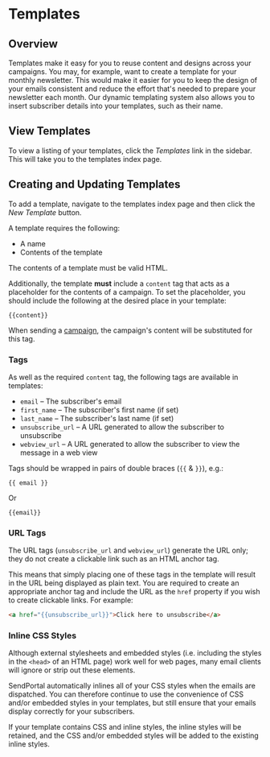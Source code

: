 # Templates

## Overview

Templates make it easy for you to reuse content and designs across your campaigns. You may, for example, want to create a template for your monthly newsletter. This would make it easier for you to keep the design of your emails consistent and reduce the effort that's needed to prepare your newsletter each month. Our dynamic templating system also allows you to insert subscriber details into your templates, such as their name.

## View Templates

To view a listing of your templates, click the _Templates_ link in the sidebar. This will take you to the templates index page.

## Creating and Updating Templates

To add a template, navigate to the templates index page and then click the _New Template_ button.

A template requires the following:

- A name
- Contents of the template

The contents of a template must be valid HTML.

Additionally, the template **must** include a `content` tag that acts as a placeholder for the contents of a campaign. To set the placeholder, you should include the following at the desired place in your template:

```
{{content}}
```

When sending a [campaign](/docs/features/campaigns), the campaign's content will be substituted for this tag.

### Tags

As well as the required `content` tag, the following tags are available in templates:

- `email` – The subscriber's email
- `first_name` – The subscriber's first name (if set)
- `last_name` – The subscriber's last name (if set)
- `unsubscribe_url` – A URL generated to allow the subscriber to unsubscribe
- `webview_url` – A URL generated to allow the subscriber to view the message in a web view

Tags should be wrapped in pairs of double braces (`{{` & `}}`), e.g.:

```
{{ email }}
```

Or

```
{{email}}
```

### URL Tags

The URL tags (`unsubscribe_url` and `webview_url`) generate the URL only; they do not create a clickable link such as an HTML anchor tag.

This means that simply placing one of these tags in the template will result in the URL being displayed as plain text. You are required to create an appropriate anchor tag and include the URL as the `href` property if you wish to create clickable links. For example:

```html
<a href="{{unsubscribe_url}}">Click here to unsubscribe</a>
```

### Inline CSS Styles

Although external stylesheets and embedded styles (i.e. including the styles in the `<head>` of an HTML page) work well for web pages, many email clients will ignore or strip out these elements.

SendPortal automatically inlines all of your CSS styles when the emails are dispatched. You can therefore continue to use the convenience of CSS and/or embedded styles in your templates, but still ensure that your emails display correctly for your subscribers.

If your template contains CSS and inline styles, the inline styles will be retained, and the CSS and/or embedded styles will be added to the existing inline styles.
